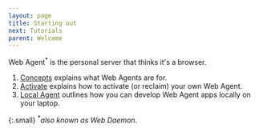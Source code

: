 ```yaml
---
layout: page
title: Starting out
next: Tutorials
parent: Welcome
---
```

Web Agent<sup>*</sup> is the personal server that thinks it's a browser.

1. [Concepts](concepts) explains what Web Agents are for.
2. [Activate](activate) explains how to activate (or reclaim) your own Web Agent.
3. [Local Agent](local_agent) outlines how you can develop Web Agent apps locally on your laptop.

{:.small}
<sup>*</sup>_also known as Web Daemon_.
